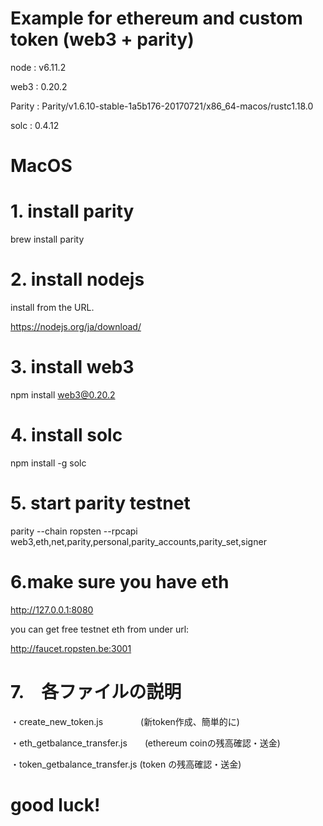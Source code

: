 # Example for ethereum and custom token (web3 + parity)
node   :   v6.11.2

web3   :  0.20.2

Parity :  Parity/v1.6.10-stable-1a5b176-20170721/x86_64-macos/rustc1.18.0

solc   :  0.4.12

# MacOS

# 1. install parity
brew install parity

# 2. install nodejs

install from the URL.

https://nodejs.org/ja/download/

# 3. install web3

npm install web3@0.20.2

# 4. install solc

npm install -g solc

# 5. start parity testnet

parity --chain ropsten --rpcapi web3,eth,net,parity,personal,parity_accounts,parity_set,signer

# 6.make sure you have eth

http://127.0.0.1:8080

you can get free testnet eth from under url:

http://faucet.ropsten.be:3001


# 7.　各ファイルの説明

・create_new_token.js　　　　   (新token作成、簡単的に)

・eth_getbalance_transfer.js　　(ethereum coinの残高確認・送金)

・token_getbalance_transfer.js  (token の残高確認・送金)



# good luck!
